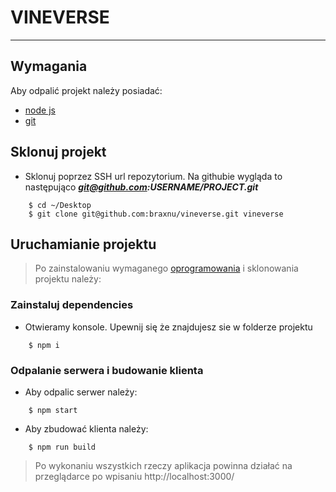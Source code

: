 # VINEVERSE
---
## Wymagania
Aby odpalić projekt należy posiadać:
- [node js](https://nodejs.org/en/download/)
- [git](https://git-scm.com/downloads)

## Sklonuj projekt
- Sklonuj poprzez SSH url repozytorium. Na githubie wygląda to następująco ***git@github.com:USERNAME/PROJECT.git***
```shell
    $ cd ~/Desktop
	$ git clone git@github.com:braxnu/vineverse.git vineverse
```

## Uruchamianie projektu
> Po zainstalowaniu wymaganego [oprogramowania](https://nodejs.org/) i sklonowania projektu należy:
### Zainstaluj dependencies

- Otwieramy konsole. Upewnij się że znajdujesz sie w folderze projektu
```shell
    $ npm i
```
### Odpalanie serwera i budowanie klienta
- Aby odpalic serwer należy:
```shell
    $ npm start
```
- Aby zbudować klienta należy:
```shell
    $ npm run build
```
>Po wykonaniu wszystkich rzeczy aplikacja powinna działać na przeglądarce po wpisaniu http://localhost:3000/
